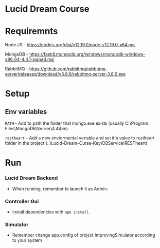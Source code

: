 # Lucid Dream Course

# Requiremnts
Node.JS - https://nodejs.org/dist/v12.19.0/node-v12.19.0-x64.msi

MongoDB - https://fastdl.mongodb.org/windows/mongodb-windows-x86_64-4.4.1-signed.msi

RabbitMQ - https://github.com/rabbitmq/rabbitmq-server/releases/download/v3.8.9/rabbitmq-server-3.8.9.exe

# Setup

## Env variables
`PATH` - Add to path the folder that mongo.exe exists (usually C:\Program Files\MongoDB\Server\4.4\bin)

`restheart` - Add a new enviormental veriable and set it's value to restheart folder in the project (..\Lucid-Dream-Curse-Key\DBService\RESTheart)

# Run

### Lucid Dream Backend
- When running, remember to launch it as Admin.

### Controller Gui
- Install dependencies with `npm install`.

### Simulator
- Remember change app.config of project ImprovingSimulator according to your system
